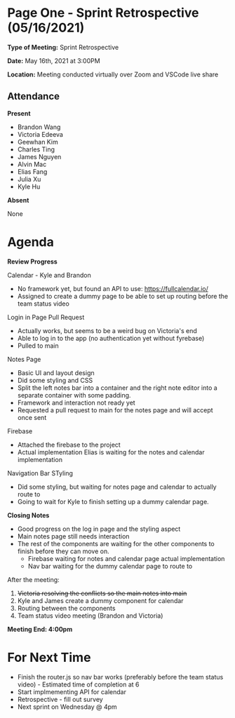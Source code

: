 # Page One - Sprint Retrospective (05/16/2021)

**Type of Meeting:** Sprint Retrospective

**Date:** May 16th, 2021 at 3:00PM

**Location:** Meeting conducted virtually over Zoom and VSCode live share

## Attendance

**Present**
- Brandon Wang
- Victoria Edeeva
- Geewhan Kim
- Charles Ting
- James Nguyen
- Alvin Mac
- Elias Fang
- Julia Xu
- Kyle Hu

**Absent**

None

# Agenda
**Review Progress**

Calendar - Kyle and Brandon
- No framework yet, but found an API to use: https://fullcalendar.io/
- Assigned to create a dummy page to be able to set up routing before the team status video

Login in Page Pull Request
- Actually works, but seems to be a weird bug on Victoria's end
- Able to log in to the app (no authentication yet without fyrebase)
- Pulled to main

Notes Page
- Basic UI and layout design
- Did some styling and CSS
- Split the left notes bar into a container and the right note editor into a separate container with some padding.
- Framework and interaction not ready yet
- Requested a pull request to main for the notes page and will accept once sent

Firebase
- Attached the firebase to the project
- Actual implementation Elias is waiting for the notes and calendar implementation

Navigation Bar STyling
- Did some styling, but waiting for notes page and calendar to actually route to
- Going to wait for Kyle to finish setting up a dummy calendar page.

**Closing Notes**
- Good progress on the log in page and the styling aspect
- Main notes page still needs interaction
- The rest of the components are waiting for the other components to finish before they can move on.
    - Firebase waiting for notes and calendar page actual implementation
    - Nav bar waiting for the dummy calendar page to route to

After the meeting:
1. ~~Victoria resolving the conflicts so the main notes into main~~
2. Kyle and James create a dummy component for calendar
3. Routing between the components
4. Team status video meeting (Brandon and Victoria)
    

**Meeting End: 4:00pm**

# For Next Time
- Finish the router.js so nav bar works (preferably before the team status video) - Estimated time of completion at 6
- Start implmementing API for calendar
- Retrospective - fill out survey
- Next sprint on Wednesday @ 4pm

